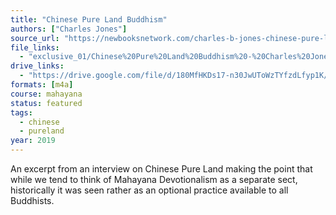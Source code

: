 ```yaml
---
title: "Chinese Pure Land Buddhism"
authors: ["Charles Jones"]
source_url: "https://newbooksnetwork.com/charles-b-jones-chinese-pure-land-buddhism-understanding-a-tradition-of-practice-u-hawaii-press-2019/"
file_links:
  - "exclusive_01/Chinese%20Pure%20Land%20Buddhism%20-%20Charles%20Jones.m4a"
drive_links:
  - "https://drive.google.com/file/d/180MfHKDs17-n30JwUToWzTYfzdLfyp1K/view?usp=drivesdk"
formats: [m4a]
course: mahayana
status: featured
tags:
  - chinese
  - pureland
year: 2019
---
```


An excerpt from an interview on Chinese Pure Land making the point that while we tend to think of Mahayana Devotionalism as a separate sect, historically it was seen rather as an optional practice available to all Buddhists.
